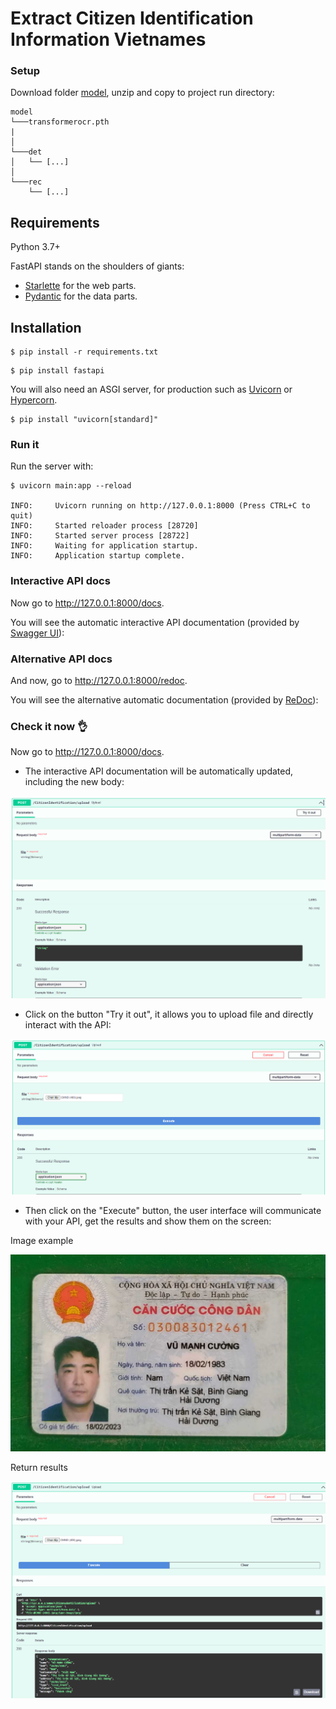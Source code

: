 # Extract Citizen Identification Information Vietnames
### Setup
Download folder [model](https://drive.google.com/drive/folders/1I19e5kxPKoyIIhJBIFbomE33AmyyhZFh?usp=sharing), unzip and copy to project run directory:
```
model
└───transformerocr.pth
|
│   
└───det
│   └── [...]
│   
└───rec
    └── [...]
```
## Requirements

Python 3.7+

FastAPI stands on the shoulders of giants:

* <a href="https://www.starlette.io/" class="external-link" target="_blank">Starlette</a> for the web parts.
* <a href="https://pydantic-docs.helpmanual.io/" class="external-link" target="_blank">Pydantic</a> for the data parts.

## Installation
<div class="termy">

```console
$ pip install -r requirements.txt
```

<div class="termy">

```console
$ pip install fastapi
```

</div>
You will also need an ASGI server, for production such as <a href="https://www.uvicorn.org" class="external-link" target="_blank">Uvicorn</a> or <a href="https://github.com/pgjones/hypercorn" class="external-link" target="_blank">Hypercorn</a>.

<div class="termy">

```console
$ pip install "uvicorn[standard]"
```
### Run it

Run the server with:

<div class="termy">

```console
$ uvicorn main:app --reload

INFO:     Uvicorn running on http://127.0.0.1:8000 (Press CTRL+C to quit)
INFO:     Started reloader process [28720]
INFO:     Started server process [28722]
INFO:     Waiting for application startup.
INFO:     Application startup complete.
```

</div>

### Interactive API docs

Now go to <a href="http://127.0.0.1:8000/docs" class="external-link" target="_blank">http://127.0.0.1:8000/docs</a>.

You will see the automatic interactive API documentation (provided by <a href="https://github.com/swagger-api/swagger-ui" class="external-link" target="_blank">Swagger UI</a>):

### Alternative API docs

And now, go to <a href="http://127.0.0.1:8000/redoc" class="external-link" target="_blank">http://127.0.0.1:8000/redoc</a>.

You will see the alternative automatic documentation (provided by <a href="https://github.com/Rebilly/ReDoc" class="external-link" target="_blank">ReDoc</a>):
### Check it now 👌

Now go to <a href="http://127.0.0.1:8000/docs" class="external-link" target="_blank">http://127.0.0.1:8000/docs</a>.

* The interactive API documentation will be automatically updated, including the new body:

![Step 1](https://github.com/sangnv3007/Extract-Citizen-Identification-Information/blob/main/step1.png)

* Click on the button "Try it out", it allows you to upload file and directly interact with the API:

![Step 2](https://github.com/sangnv3007/Extract-Citizen-Identification-Information/blob/main/step2.png)

* Then click on the "Execute" button, the user interface will communicate with your API, get the results and show them on the screen:

Image example

![CCCD Test](https://github.com/sangnv3007/Extract-Citizen-Identification-Information/blob/main/CMND%20(480).jpeg)

Return results

![Step 3](https://github.com/sangnv3007/Extract-Citizen-Identification-Information/blob/main/step3.png)
